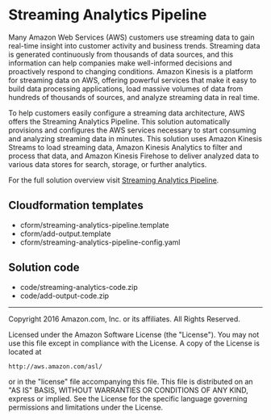 # Streaming Analytics Pipeline
Many Amazon Web Services (AWS) customers use streaming data to gain real-time insight into customer activity and business trends. Streaming data is generated continuously from thousands of data sources, and this information can help companies make well-informed decisions and proactively respond to changing conditions. Amazon Kinesis is a platform for streaming data on AWS, offering powerful services that make it easy to build data processing applications, load massive volumes of data from hundreds of thousands of sources, and analyze streaming data in real time.

To help customers easily configure a streaming data architecture, AWS offers the Streaming Analytics Pipeline. This solution automatically provisions and configures the AWS services necessary to start consuming and analyzing streaming data in minutes. This solution uses Amazon Kinesis Streams to load streaming data, Amazon Kinesis Analytics to filter and process that data, and Amazon Kinesis Firehose to deliver analyzed data to various data stores for search, storage, or further analytics.

For the full solution overview visit [Streaming Analytics Pipeline](https://aws.amazon.com/answers/big-data/streaming-analytics-pipeline).

## Cloudformation templates
 - cform/streaming-analytics-pipeline.template
 - cform/add-output.template
 - cform/streaming-analytics-pipeline-config.yaml

## Solution code
 - code/streaming-analytics-code.zip
 - code/add-output-code.zip

***

Copyright 2016 Amazon.com, Inc. or its affiliates. All Rights Reserved.

Licensed under the Amazon Software License (the "License"). You may not use this file except in compliance with the License. A copy of the License is located at

    http://aws.amazon.com/asl/

or in the "license" file accompanying this file. This file is distributed on an "AS IS" BASIS, WITHOUT WARRANTIES OR CONDITIONS OF ANY KIND, express or implied. See the License for the specific language governing permissions and limitations under the License.